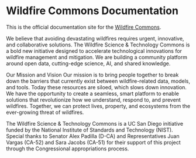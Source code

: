 # Wildfire Commons Documentation

This is the official documentation site for the [Wildfire Commons](https://www.wildfirecommons.org/).

We believe that avoiding devastating wildfires requires urgent, innovative, and collaborative solutions. The Wildfire Science & Technology Commons is a bold new initiative designed to accelerate technological innovations for wildfire management and mitigation. We are building a community platform around open data, cutting-edge science, AI, and shared knowledge.

Our Mission and Vision
Our mission is to bring people together to break down the barriers that currently exist between wildfire-related data, models, and tools. Today these resources are siloed, which slows down innovation. We have the opportunity to create a seamless, smart platform to enable solutions that revolutionize how we understand, respond to, and prevent wildfires. Together, we can protect lives, property, and ecosystems from the ever-growing threat of wildfires.

The Wildfire Science & Technology Commons is a UC San Diego initiative funded by the National Institute of Standards and Technology (NIST). Special thanks to Senator Alex Padilla (D-CA) and Representatives Juan Vargas (CA-52) and Sara Jacobs (CA-51) for their support of this project through the Congressional appropriations process.

